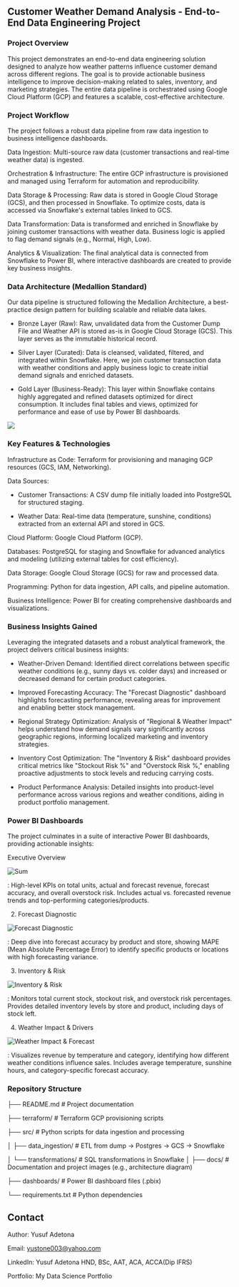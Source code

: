 ## Customer Weather Demand Analysis - End-to-End Data Engineering Project

### Project Overview

This project demonstrates an end-to-end data engineering solution designed to analyze how weather patterns influence customer demand across different regions. The goal is to provide actionable business intelligence to improve decision-making related to sales, inventory, and marketing strategies. The entire data pipeline is orchestrated using Google Cloud Platform (GCP) and features a scalable, cost-effective architecture.

### Project Workflow

The project follows a robust data pipeline from raw data ingestion to business intelligence dashboards.

Data Ingestion: Multi-source raw data (customer transactions and real-time weather data) is ingested.

Orchestration & Infrastructure: The entire GCP infrastructure is provisioned and managed using Terraform for automation and reproducibility.

Data Storage & Processing: Raw data is stored in Google Cloud Storage (GCS), and then processed in Snowflake. To optimize costs, data is accessed via Snowflake's external tables linked to GCS.

Data Transformation: Data is transformed and enriched in Snowflake by joining customer transactions with weather data. Business logic is applied to flag demand signals (e.g., Normal, High, Low).

Analytics & Visualization: The final analytical data is connected from Snowflake to Power BI, where interactive dashboards are created to provide key business insights.

### Data Architecture (Medallion Standard)

Our data pipeline is structured following the Medallion Architecture, a best-practice design pattern for building scalable and reliable data lakes.

- Bronze Layer (Raw): Raw, unvalidated data from the Customer Dump File and Weather API is stored as-is in Google Cloud Storage (GCS). This layer serves as the immutable historical record.

- Silver Layer (Curated): Data is cleansed, validated, filtered, and integrated within Snowflake. Here, we join customer transaction data with weather conditions and apply business logic to create initial demand signals and enriched datasets.

- Gold Layer (Business-Ready): This layer within Snowflake contains highly aggregated and refined datasets optimized for direct consumption. It includes final tables and views, optimized for performance and ease of use by Power BI dashboards.

![](https://github.com/adetonayusuf/maxi_sale_forecast/blob/main/Customer%20weather%20architecture1.gif)


### Key Features & Technologies

Infrastructure as Code: Terraform for provisioning and managing GCP resources (GCS, IAM, Networking).

Data Sources:

- Customer Transactions: A CSV dump file initially loaded into PostgreSQL for structured staging.

- Weather Data: Real-time data (temperature, sunshine, conditions) extracted from an external API and stored in GCS.

Cloud Platform: Google Cloud Platform (GCP).

Databases: PostgreSQL for staging and Snowflake for advanced analytics and modeling (utilizing external tables for cost efficiency).

Data Storage: Google Cloud Storage (GCS) for raw and processed data.

Programming: Python for data ingestion, API calls, and pipeline automation.

Business Intelligence: Power BI for creating comprehensive dashboards and visualizations.

### Business Insights Gained

Leveraging the integrated datasets and a robust analytical framework, the project delivers critical business insights:

- Weather-Driven Demand: Identified direct correlations between specific weather conditions (e.g., sunny days vs. colder days) and increased or decreased demand for certain product categories.

- Improved Forecasting Accuracy: The "Forecast Diagnostic" dashboard highlights forecasting performance, revealing areas for improvement and enabling better stock management.

- Regional Strategy Optimization: Analysis of "Regional & Weather Impact" helps understand how demand signals vary significantly across geographic regions, informing localized marketing and inventory strategies.

- Inventory Cost Optimization: The "Inventory & Risk" dashboard provides critical metrics like "Stockout Risk %" and "Overstock Risk %," enabling proactive adjustments to stock levels and reducing carrying costs.

- Product Performance Analysis: Detailed insights into product-level performance across various regions and weather conditions, aiding in product portfolio management.

### Power BI Dashboards

The project culminates in a suite of interactive Power BI dashboards, providing actionable insights:

Executive Overview

![Sum](https://github.com/adetonayusuf/maxi_sale_forecast/blob/main/sum.png)

: High-level KPIs on total units, actual and forecast revenue, forecast accuracy, and overall overstock risk. Includes actual vs. forecasted revenue trends and top-performing categories/products.

2.  Forecast Diagnostic

![Forecast Diagnostic](https://github.com/adetonayusuf/maxi_sale_forecast/blob/main/Forecast%20Diagnostic.png)

: Deep dive into forecast accuracy by product and store, showing MAPE (Mean Absolute Percentage Error) to identify specific products or locations with high forecasting variance.

3.  Inventory & Risk

![Inventory & Risk](https://github.com/adetonayusuf/maxi_sale_forecast/blob/main/Inventory%20%26%20Risk.png)

: Monitors total current stock, stockout risk, and overstock risk percentages. Provides detailed inventory levels by store and product, including days of stock left.

4.  Weather Impact & Drivers

![Weather Impact & Forecast](https://github.com/adetonayusuf/maxi_sale_forecast/blob/main/Weather%20Impact%20%26%20Forecast.png)

: Visualizes revenue by temperature and category, identifying how different weather conditions influence sales. Includes average temperature, sunshine hours, and category-specific forecast accuracy.

### Repository Structure


├── README.md                 # Project documentation

├── terraform/                # Terraform GCP provisioning scripts

├── src/                      # Python scripts for data ingestion and processing

│   ├── data_ingestion/       # ETL from dump → Postgres → GCS → Snowflake

│   └── transformations/      # SQL transformations in Snowflake
│
├── docs/                     # Documentation and project images (e.g., architecture diagram)

├── dashboards/               # Power BI dashboard files (.pbix)

└── requirements.txt          # Python dependencies

## Contact

Author: Yusuf Adetona

Email: yustone003@yahoo.com

LinkedIn: Yusuf Adetona HND, BSc, AAT, ACA, ACCA(Dip IFRS)

Portfolio: My Data Science Portfolio
